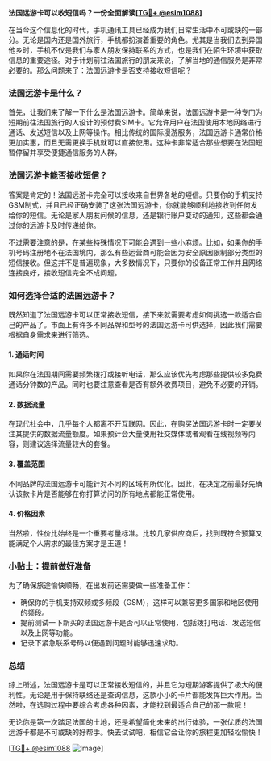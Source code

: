 **法国远游卡可以收短信吗？一份全面解读[[TG💪+ @esim1088](https://t.me/s/esim1088)]**

在当今这个信息化的时代，手机通讯工具已经成为我们日常生活中不可或缺的一部分。无论是国内还是国外旅行，手机都扮演着重要的角色。尤其是当我们去到异国他乡时，手机不仅是我们与家人朋友保持联系的方式，也是我们在陌生环境中获取信息的重要途径。对于计划前往法国旅行的朋友来说，了解当地的通信服务是非常必要的。那么问题来了：法国远游卡是否支持接收短信呢？

### 法国远游卡是什么？

首先，让我们来了解一下什么是法国远游卡。简单来说，法国远游卡是一种专门为短期前往法国旅行的人设计的预付费SIM卡。它允许用户在法国使用本地网络进行通话、发送短信以及上网等操作。相比传统的国际漫游服务，法国远游卡通常价格更加实惠，而且无需更换手机就可以直接使用。这种卡非常适合那些想要在法国短暂停留并享受便捷通信服务的人群。

### 法国远游卡能否接收短信？

答案是肯定的！法国远游卡完全可以接收来自世界各地的短信。只要你的手机支持GSM制式，并且已经正确安装了这张法国远游卡，你就能够顺利地接收到任何发给你的短信。无论是家人朋友问候的信息，还是银行账户变动的通知，这些都会通过你的远游卡及时传递给你。

不过需要注意的是，在某些特殊情况下可能会遇到一些小麻烦。比如，如果你的手机号码注册地不在法国境内，那么有些运营商可能会因为安全原因限制部分类型的短信接收。但这并不是普遍现象，大多数情况下，只要你的设备正常工作并且网络连接良好，接收短信完全不成问题。

### 如何选择合适的法国远游卡？

既然知道了法国远游卡可以正常接收短信，接下来就需要考虑如何挑选一款适合自己的产品了。市面上有许多不同品牌和型号的法国远游卡可供选择，因此我们需要根据自身需求来进行筛选。

#### 1. **通话时间**
   如果你在法国期间需要频繁拨打或接听电话，那么应该优先考虑那些提供较多免费通话分钟数的产品。同时也要注意查看是否有额外收费项目，避免不必要的开销。

#### 2. **数据流量**
   在现代社会中，几乎每个人都离不开互联网。因此，在购买法国远游卡时一定要关注其提供的数据流量额度。如果预计会大量使用社交媒体或者观看在线视频等内容，则建议选择流量较大的套餐。

#### 3. **覆盖范围**
   不同品牌的法国远游卡可能针对不同的区域有所优化。因此，在决定之前最好先确认该款卡片是否能够在你打算访问的所有地点都能正常使用。

#### 4. **价格因素**
   当然啦，性价比始终是一个重要考量标准。比较几家供应商后，找到既符合预算又能满足个人需求的最佳方案才是王道！

### 小贴士：提前做好准备

为了确保旅途愉快顺畅，在出发前还需要做一些准备工作：
- 确保你的手机支持双频或多频段（GSM），这样可以兼容更多国家和地区使用的频段。
- 提前测试一下新买的法国远游卡是否可以正常使用，包括拨打电话、发送短信以及上网等功能。
- 记录下紧急联系号码以便遇到问题时能够迅速求助。

### 总结

综上所述，法国远游卡是可以正常接收短信的，并且它为短期游客提供了极大的便利性。无论是用于保持联络还是查询信息，这款小小的卡片都能发挥巨大作用。当然啦，在选购过程中要综合考虑各种因素，才能找到最适合自己的那一款哦！

无论你是第一次踏足法国的土地，还是希望简化未来的出行体验，一张优质的法国远游卡都是不可或缺的好帮手。快去试试吧，相信它会让你的旅程更加轻松愉快！

[[TG💪+ @esim1088](https://t.me/s/esim1088) ![Image](https://i.postimg.cc/4NQfJmqS/Snipaste-2025-05-13-00-14-12.png)]